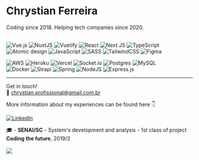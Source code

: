 <h1>Chrystian Ferreira</h1>
Coding since 2018. Helping tech companies since 2020.<br><br>

![Vue.js](https://img.shields.io/badge/Vue-%2335495e.svg?style=flat-square&logo=vuedotjs&logoColor=%234FC08D)
![NuxtJS](https://img.shields.io/badge/Nuxt-black?style=flat-square&logo=nuxt.js&logoColor=white)
![Vuetify](https://img.shields.io/badge/Vuetify-1867C0?style=flat-square&logo=vuetify&logoColor=AEDDFF) 
![React](https://img.shields.io/badge/React-%2320232a.svg?style=flat-square&logo=react&logoColor=%2361DAFB) 
![Next JS](https://img.shields.io/badge/Next-black?style=flat-square&logo=next.js&logoColor=white)
![TypeScript](https://img.shields.io/badge/Typescript-%23007ACC.svg?style=flat-square&logo=typescript&logoColor=white) 
![Atomic design](https://img.shields.io/badge/Atom-66595C?style=flat&logo=Atom)
![JavaScript](https://img.shields.io/badge/Javascript-%23323330.svg?style=flat-square&logo=javascript&logoColor=%23F7DF1E) 
![SASS](https://img.shields.io/badge/SASS-hotpink.svg?style=flat-square&logo=SASS&logoColor=white) 
![TailwindCSS](https://img.shields.io/badge/Tailwind-%2338B2AC.svg?style=flat-square&logo=tailwind-css&logoColor=white) 
![Figma](https://img.shields.io/badge/Figma-%23F24E1E.svg?style=flat-square&logo=figma&logoColor=white) 

![AWS](https://img.shields.io/badge/AWS-%23FF9900.svg?style=flat-square&logo=amazon-aws&logoColor=white) 
![Heroku](https://img.shields.io/badge/Heroku-%23430098.svg?style=flat-square&logo=heroku&logoColor=white) 
![Vercel](https://img.shields.io/badge/Vercel-%23000000.svg?style=flat-square&logo=vercel&logoColor=white) 
![Socket.io](https://img.shields.io/badge/Socket.io-black?style=flat-square&logo=socket.io&badgeColor=010101) 
![Postgres](https://img.shields.io/badge/Postgres-%23316192.svg?style=flat-square&logo=postgresql&logoColor=white) 
![MySQL](https://img.shields.io/badge/MySQL-%2300f.svg?style=flat-square&logo=mysql&logoColor=white) 	
![Docker](https://img.shields.io/badge/Docker-%230db7ed.svg?style=flat-square&logo=docker&logoColor=white) 
![Strapi](https://img.shields.io/badge/Strapi-%232E7EEA.svg?style=flat-square&logo=strapi&logoColor=white) 
![Spring](https://img.shields.io/badge/Spring-%236DB33F.svg?style=flat-square&logo=spring&logoColor=white) 
![NodeJS](https://img.shields.io/badge/Node.js-6DA55F?style=flat-square&logo=node.js&logoColor=white) 
![Express.js](https://img.shields.io/badge/Express.js-%23404d59.svg?style=flat-square&logo=express&logoColor=%2361DAFB) 

---
Get in touch!<br>
📧 chrystian.profissional@gmail.com.br

More information about my experiences can be found here 👇

[![LinkedIn](https://img.shields.io/badge/LinkedIn-%230077B5.svg?logo=linkedin&logoColor=white)](https://linkedin.com/in/https://www.linkedin.com/in/chrystian-ferreira-da-silva-4a86a01a0/) 


🎓 - **SENAI/SC** - System's development and analysis - 1st class of project **Coding the future**, 2019/2<br><br>
[![](https://visitcount.itsvg.in/api?id=ChrystianFerreira&icon=7&color=8)](https://visitcount.itsvg.in)


<!---
ChrystianFerreira/ChrystianFerreira is a ✨ special ✨ repository because its `README.md` (this file) appears on your GitHub profile.
You can click the Preview link to take a look at your changes.
--->
